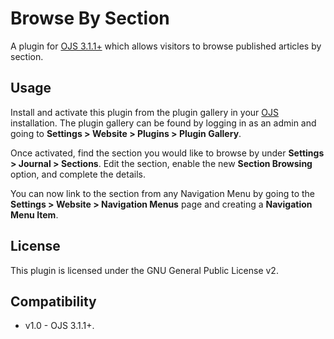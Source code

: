# Browse By Section

A plugin for [OJS 3.1.1+](https://github.com/pkp/ojs) which allows visitors to browse published articles by section.

## Usage

Install and activate this plugin from the plugin gallery in your [OJS](https://github.com/pkp/ojs) installation. The plugin gallery can be found by logging in as an admin and going to **Settings > Website > Plugins > Plugin Gallery**.

Once activated, find the section you would like to browse by under **Settings > Journal > Sections**. Edit the section, enable the new **Section Browsing** option, and complete the details.

You can now link to the section from any Navigation Menu by going to the **Settings > Website > Navigation Menus** page and creating a **Navigation Menu Item**.

## License
This plugin is licensed under the GNU General Public License v2.

## Compatibility
- v1.0 - OJS 3.1.1+.
